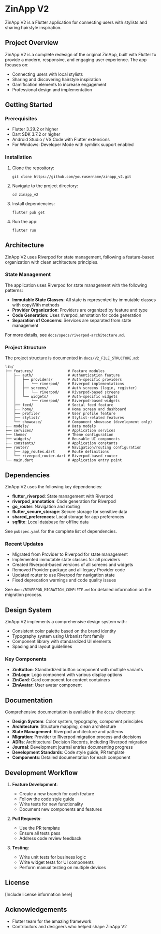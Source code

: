 # ZinApp V2

ZinApp V2 is a Flutter application for connecting users with stylists and sharing hairstyle inspiration.

## Project Overview

ZinApp V2 is a complete redesign of the original ZinApp, built with Flutter to provide a modern, responsive, and engaging user experience. The app focuses on:

- Connecting users with local stylists
- Sharing and discovering hairstyle inspiration
- Gamification elements to increase engagement
- Professional design and implementation

## Getting Started

### Prerequisites

- Flutter 3.29.2 or higher
- Dart SDK 3.7.2 or higher
- Android Studio / VS Code with Flutter extensions
- For Windows: Developer Mode with symlink support enabled

### Installation

1. Clone the repository:
   ```
   git clone https://github.com/yourusername/zinapp_v2.git
   ```

2. Navigate to the project directory:
   ```
   cd zinapp_v2
   ```

3. Install dependencies:
   ```
   flutter pub get
   ```

4. Run the app:
   ```
   flutter run
   ```

## Architecture

ZinApp V2 uses Riverpod for state management, following a feature-based organization with clean architecture principles.

### State Management

The application uses Riverpod for state management with the following patterns:

- **Immutable State Classes**: All state is represented by immutable classes with copyWith methods
- **Provider Organization**: Providers are organized by feature and type
- **Code Generation**: Uses riverpod_annotation for code generation
- **Separation of Concerns**: Services are separated from state management

For more details, see `docs/specs/riverpod-architecture.md`.

### Project Structure

The project structure is documented in `docs/V2_FILE_STRUCTURE.md`:

```
lib/
├── features/                # Feature modules
│   ├── auth/                # Authentication feature
│   │   ├── providers/       # Auth-specific providers
│   │   │   └── riverpod/    # Riverpod implementations
│   │   ├── screens/         # Auth screens (login, register)
│   │   │   └── riverpod/    # Riverpod-based screens
│   │   └── widgets/         # Auth-specific widgets
│   │       └── riverpod/    # Riverpod-based widgets
│   ├── feed/                # Social feed feature
│   ├── home/                # Home screen and dashboard
│   ├── profile/             # User profile feature
│   ├── stylist/             # Stylist-related features
│   └── showcase/            # Component showcase (development only)
├── models/                  # Data models
├── services/                # Application services
├── theme/                   # Theme configuration
├── widgets/                 # Reusable UI components
├── constants/               # Application constants
├── router/                  # Navigation/routing configuration
│   ├── app_routes.dart      # Route definitions
│   └── riverpod_router.dart # Riverpod-based router
└── main.dart                # Application entry point
```

## Dependencies

ZinApp V2 uses the following key dependencies:

- **flutter_riverpod**: State management with Riverpod
- **riverpod_annotation**: Code generation for Riverpod
- **go_router**: Navigation and routing
- **flutter_secure_storage**: Secure storage for sensitive data
- **shared_preferences**: Local storage for app preferences
- **sqflite**: Local database for offline data

See `pubspec.yaml` for the complete list of dependencies.

### Recent Updates

- Migrated from Provider to Riverpod for state management
- Implemented immutable state classes for all providers
- Created Riverpod-based versions of all screens and widgets
- Removed Provider package and all legacy Provider code
- Updated router to use Riverpod for navigation state
- Fixed deprecation warnings and code quality issues

See `docs/RIVERPOD_MIGRATION_COMPLETE.md` for detailed information on the migration process.

## Design System

ZinApp V2 implements a comprehensive design system with:

- Consistent color palette based on the brand identity
- Typography system using Urbanist font family
- Component library with standardized UI elements
- Spacing and layout guidelines

### Key Components

- **ZinButton**: Standardized button component with multiple variants
- **ZinLogo**: Logo component with various display options
- **ZinCard**: Card component for content containers
- **ZinAvatar**: User avatar component

## Documentation

Comprehensive documentation is available in the `docs/` directory:

- **Design System**: Color system, typography, component principles
- **Architecture**: Structure mapping, clean architecture
- **State Management**: Riverpod architecture and patterns
- **Migration**: Provider to Riverpod migration process and decisions
- **ADRs**: Architectural Decision Records, including Riverpod migration
- **Journal**: Development journal entries documenting progress
- **Development Standards**: Code style guide, PR template
- **Components**: Detailed documentation for each component

## Development Workflow

1. **Feature Development**:
   - Create a new branch for each feature
   - Follow the code style guide
   - Write tests for new functionality
   - Document new components and features

2. **Pull Requests**:
   - Use the PR template
   - Ensure all tests pass
   - Address code review feedback

3. **Testing**:
   - Write unit tests for business logic
   - Write widget tests for UI components
   - Perform manual testing on multiple devices

## License

[Include license information here]

## Acknowledgements

- Flutter team for the amazing framework
- Contributors and designers who helped shape ZinApp V2
